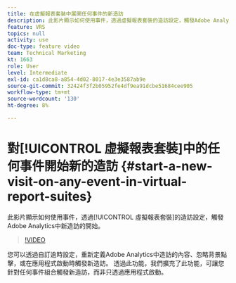 ```yaml
---
title: 在虛擬報表套裝中展開任何事件的新造訪
description: 此影片顯示如何使用事件，透過虛擬報表套裝的造訪設定，觸發Adobe Analytics中新造訪的開始。
feature: VRS
topics: null
activity: use
doc-type: feature video
team: Technical Marketing
kt: 1663
role: User
level: Intermediate
exl-id: ca1d8ca8-a854-4d02-8017-4e3e3587ab9e
source-git-commit: 32424f3f2b05952fe4df9ea91dcbe51684cee905
workflow-type: tm+mt
source-wordcount: '130'
ht-degree: 8%

---
```


# 對[!UICONTROL 虛擬報表套裝]中的任何事件開始新的造訪 {#start-a-new-visit-on-any-event-in-virtual-report-suites}

此影片顯示如何使用事件，透過[!UICONTROL 虛擬報表套裝]的造訪設定，觸發Adobe Analytics中新造訪的開始。

>[!VIDEO](https://video.tv.adobe.com/v/23129/?quality=12)

您可以透過自訂逾時設定，重新定義Adobe Analytics中造訪的內容、忽略背景點擊，或在應用程式啟動時觸發新造訪。 透過此功能，我們擴充了此功能，可讓您針對任何事件組合觸發新造訪，而非只透過應用程式啟動。
